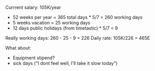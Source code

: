 Currrent salary: 105K/year

- 52 weeks per year = 365 total days * 5/7 = 260 working days 
- 5 weeks vacation = 25 working days
- 12 days public holidays (from timetastic) * 5/7 = 9 

Really working days: 260 - 25 - 9 = 226 
Daily rate: 105K/226 = 465E

What about:
- Equipment stipend?
- sick days ("I dont feel well, I'll take it slow today")